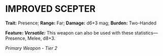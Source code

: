 # IMPROVED SCEPTER

**Trait:** Presence; **Range:** Far; **Damage:** d6+3 mag; **Burden:** Two-Handed

**Feature:** ***Versatile:*** This weapon can also be used with these statistics—Presence, Melee, d8+3.

*Primary Weapon - Tier 2*
